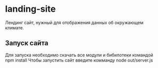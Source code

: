 # landing-site
Лендинг сайт, нужный для отображения данных об окружающем климате.

## Запуск сайта
Для запуска необходимо скачать все модули и бибилотеки командой npm install
Чтобы запустить сайт введите комманду node out/server.js
